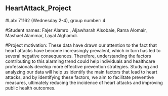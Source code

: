 HeartAttack_Project
------------------------------------------------------------------------------------------------------------------------------------------------------------------------------
#Lab: 71162 (Wednesday 2-4), group number: 4

#Student names: Fajer Alamro , Aljawharah Alsobaie, Rama Alomair, Mashael Alammar, Layal Alghamdi.

#Project motivation: These data have drawn our attention to the fact that heart attacks have become increasingly prevalent, which in turn has led to several negative consequences. Therefore, understanding the factors contributing to this alarming trend could help individuals and healthcare professionals develop more effective prevention strategies. Studying and analyzing our data will help us identify the main factors that lead to heart attacks, and by identifying these factors, we aim to facilitate preventive measures, ultimately reducing the incidence of heart attacks and improving public health outcomes. 
